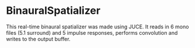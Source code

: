 # BinauralSpatializer

This real-time binaural spatializer was made using JUCE. It reads in 6 mono files (5.1 surround) and 5 impulse responses, performs convolution and writes to the output buffer.
